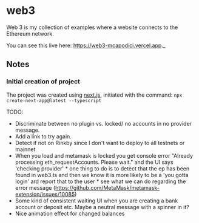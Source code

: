 # web3

Web 3 is my collection of examples where a website connects to the Ethereum network.

You can see this live here: https://web3-mcapodici.vercel.app._

## Notes

### Initial creation of project

The project was created using [next.js](https://nextjs.org/docs/getting-started), initiated with the command: `npx create-next-app@latest --typescript`

TODO:

* Discriminate between no plugin vs. locked/ no accounts in no provider message.
* Add a link to try again.
* Detect if not on Rinkby since I don't want to deploy to all testnets or mainnet
* When you load and metamask is locked you get console error "Already processing eth_requestAccounts. Please wait." and the UI says 'checking provider'
		* one thing to do is to detect that the ep has been found in web3.ts and then we know it is more likely to be a 'you gotta login' ard report that to the user
		* see what we can do regarding the error message (https://github.com/MetaMask/metamask-extension/issues/10085)
* Some kind of consistent waiting UI when you are creating a bank account or deposit etc. Maybe a neutral message with a spinner in it?
* Nice animation effect for changed balances